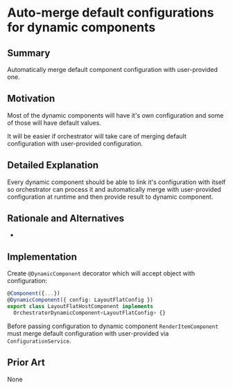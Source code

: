 # Auto-merge default configurations for dynamic components

## Summary

Automatically merge default component configuration with user-provided one.

## Motivation

Most of the dynamic components will have it's own configuration and some of those will have default values.

It will be easier if orchestrator will take care of merging default configuration with user-provided configuration.

## Detailed Explanation

Every dynamic component should be able to link it's configuration with itself so orchestrator can process it and automatically
merge with user-provided configuration at runtime and then provide result to dynamic component.

## Rationale and Alternatives

-

## Implementation

Create `@DynamicComponent` decorator which will accept object with configuration:

```ts
@Component({...})
@DynamicComponent({ config: LayoutFlatConfig })
export class LayoutFlatHostComponent implements
  OrchestratorDynamicComponent<LayoutFlatConfig> {}
```

Before passing configuration to dynamic component `RenderItemComponent` must merge default configuration with user-provided
via `ConfigurationService`.

## Prior Art

None

